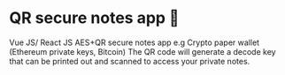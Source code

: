 # QR secure notes app 🔐
Vue JS/ React JS  AES+QR secure notes app  e.g Crypto paper wallet (Ethereum private keys, Bitcoin)
The QR code will generate a decode key that can be printed out and scanned to access your private notes. 

